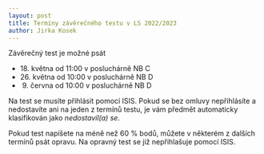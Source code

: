 ```yaml
---
layout: post
title: Termíny závěrečného testu v LS 2022/2023
author: Jirka Kosek
---
```


Závěrečný test je možné psát

* 18. května od 11:00 v posluchárně NB C
* 26. května od 10:00 v posluchárně NB D
*  9. června od 10:00 v posluchárně NB D

Na test se musíte přihlásit pomocí ISIS. Pokud se bez omluvy
nepřihlásíte a nedostavíte ani na jeden z termínů testu, je vám
předmět automaticky klasifikován jako *nedostavil(a) se*.

Pokud test napíšete na méně než 60 % bodů, můžete v některém
z dalších termínů psát opravu. Na opravný test se již
nepřihlašuje pomocí ISIS.


